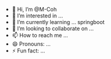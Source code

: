 - 👋 Hi, I’m @M-Coh
- 👀 I’m interested in ...
- 🌱 I’m currently learning ... springboot
- 💞️ I’m looking to collaborate on ...
- 📫 How to reach me ...
- 😄 Pronouns: ...
- ⚡ Fun fact: ...

<!---
M-Coh/M-Coh is a ✨ special ✨ repository because its `README.md` (this file) appears on your GitHub profile.
You can click the Preview link to take a look at your changes.
--->
